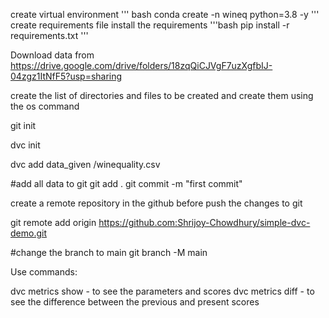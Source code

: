 create virtual environment
''' bash
conda create -n wineq python=3.8 -y
'''
create requirements file
install the requirements
'''bash
pip install -r requirements.txt
'''

Download data from https://drive.google.com/drive/folders/18zqQiCJVgF7uzXgfbIJ-04zgz1ItNfF5?usp=sharing

create the list of directories and files to be created and create them using the os command

git init

dvc init

dvc add data_given /winequality.csv

#add all data to git
git add .
git commit -m "first commit"

create a remote repository in the github before push the changes to git

git remote add origin https://github.com:Shrijoy-Chowdhury/simple-dvc-demo.git

#change the branch to main
git branch -M main

Use commands:

dvc metrics show - to see the parameters and scores
dvc metrics diff - to see the difference between the previous and present scores